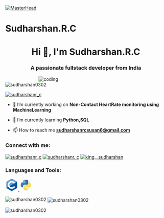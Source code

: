 [![MasterHead](https://repository-images.githubusercontent.com/588181932/e36ec678-7984-4cdd-8e4c-a3932772ff8e)](https://sudharshan0302.io)
# Sudharshan.R.C<h1 align="center">Hi 👋, I'm Sudharshan.R.C</h1>
<h3 align="center">A passionate fullstack developer from India</h3>
<img align="right" alt="coding" width="400" src="https://i.pinimg.com/originals/81/17/8b/81178b47a8598f0c81c4799f2cdd4057.gif">

<p align="left"> <img src="https://komarev.com/ghpvc/?username=sudharshan0302&label=Profile%20views&color=0e75b6&style=flat" alt="sudharshan0302" /> </p>

<p align="left"> <a href="https://twitter.com/sudharshanr_c" target="blank"><img src="https://img.shields.io/twitter/follow/sudharshanr_c?logo=twitter&style=for-the-badge" alt="sudharshanr_c" /></a> </p>

- 🔭 I’m currently working on **Non-Contact HeartRate monitoring using MachineLearning**

- 🌱 I’m currently learning **Python,SQL**

- 📫 How to reach me **sudharshanrcsusan6@gmail.com**

<h3 align="left">Connect with me:</h3>
<p align="left">
<a href="https://twitter.com/sudharshanr_c" target="blank"><img align="center" src="https://raw.githubusercontent.com/rahuldkjain/github-profile-readme-generator/master/src/images/icons/Social/twitter.svg" alt="sudharshanr_c" height="30" width="40" /></a>
<a href="https://linkedin.com/in/sudharshanr. c" target="blank"><img align="center" src="https://raw.githubusercontent.com/rahuldkjain/github-profile-readme-generator/master/src/images/icons/Social/linked-in-alt.svg" alt="sudharshanr. c" height="30" width="40" /></a>
<a href="https://instagram.com/king__sudharshan" target="blank"><img align="center" src="https://raw.githubusercontent.com/rahuldkjain/github-profile-readme-generator/master/src/images/icons/Social/instagram.svg" alt="king__sudharshan" height="30" width="40" /></a>
</p>

<h3 align="left">Languages and Tools:</h3>
<p align="left"> <a href="https://www.cprogramming.com/" target="_blank" rel="noreferrer"> <img src="https://raw.githubusercontent.com/devicons/devicon/master/icons/c/c-original.svg" alt="c" width="40" height="40"/> </a> <a href="https://www.python.org" target="_blank" rel="noreferrer"> <img src="https://raw.githubusercontent.com/devicons/devicon/master/icons/python/python-original.svg" alt="python" width="40" height="40"/> </a> </p>

<p><img align="left" src="https://github-readme-stats.vercel.app/api/top-langs?username=sudharshan0302&show_icons=true&locale=en&layout=compact" alt="sudharshan0302" /></p>

<p>&nbsp;<img align="center" src="https://github-readme-stats.vercel.app/api?username=sudharshan0302&show_icons=true&locale=en" alt="sudharshan0302" /></p>

<p><img align="center" src="https://github-readme-streak-stats.herokuapp.com/?user=sudharshan0302&" alt="sudharshan0302" /></p>
